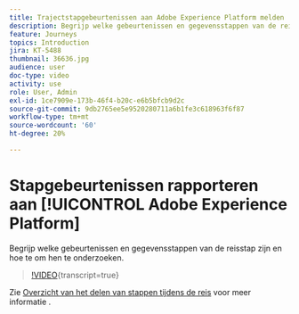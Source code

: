 ```yaml
---
title: Trajectstapgebeurtenissen aan Adobe Experience Platform melden
description: Begrijp welke gebeurtenissen en gegevensstappen van de reisstap zijn en hoe te om hen te onderzoeken.
feature: Journeys
topics: Introduction
jira: KT-5488
thumbnail: 36636.jpg
audience: user
doc-type: video
activity: use
role: User, Admin
exl-id: 1ce7909e-173b-46f4-b20c-e6b5bfcb9d2c
source-git-commit: 9db2765ee5e9520280711a6b1fe3c618963f6f87
workflow-type: tm+mt
source-wordcount: '60'
ht-degree: 20%

---
```


# Stapgebeurtenissen rapporteren aan [!UICONTROL Adobe Experience Platform]

Begrijp welke gebeurtenissen en gegevensstappen van de reisstap zijn en hoe te om hen te onderzoeken.

>[!VIDEO](https://video.tv.adobe.com/v/36636?learn=on){transcript=true}

Zie [Overzicht van het delen van stappen tijdens de reis](https://experienceleague.adobe.com/docs/journeys/using/building-journeys/sharing-journey-steps/sharing-overview.html?lang=en) voor meer informatie .
